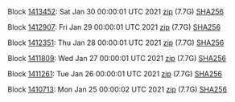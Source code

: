 Block [1413452](https://insight.dash.org/insight/block/000000000000000d6b63328d48f3b7f81ae1ecbece6df56ca80217a2231dbcf8): Sat Jan 30 00:00:01 UTC 2021 [zip](https://dash-bootstrap.ams3.digitaloceanspaces.com/mainnet/2021-01-30/bootstrap.dat.zip) (7.7G) [SHA256](https://dash-bootstrap.ams3.digitaloceanspaces.com/mainnet/2021-01-30/sha256.txt)

Block [1412907](https://insight.dash.org/insight/block/0000000000000016335d458c41773c52e6691210bdb52fefdda9583b7752d2cf): Fri Jan 29 00:00:01 UTC 2021 [zip](https://dash-bootstrap.ams3.digitaloceanspaces.com/mainnet/2021-01-29/bootstrap.dat.zip) (7.7G) [SHA256](https://dash-bootstrap.ams3.digitaloceanspaces.com/mainnet/2021-01-29/sha256.txt)

Block [1412351](https://insight.dash.org/insight/block/0000000000000007ab29f9fdca4e286f5723febb58bf7a338eba6dd21dd4ed5b): Thu Jan 28 00:00:01 UTC 2021 [zip](https://dash-bootstrap.ams3.digitaloceanspaces.com/mainnet/2021-01-28/bootstrap.dat.zip) (7.7G) [SHA256](https://dash-bootstrap.ams3.digitaloceanspaces.com/mainnet/2021-01-28/sha256.txt)

Block [1411809](https://insight.dash.org/insight/block/0000000000000007e0e66d0324001649c56d7b96fe1511a4d9d32f70322d9726): Wed Jan 27 00:00:01 UTC 2021 [zip](https://dash-bootstrap.ams3.digitaloceanspaces.com/mainnet/2021-01-27/bootstrap.dat.zip) (7.7G) [SHA256](https://dash-bootstrap.ams3.digitaloceanspaces.com/mainnet/2021-01-27/sha256.txt)

Block [1411261](https://insight.dash.org/insight/block/0000000000000016201c2db624f7d775f12f6cf65c5e6e98d1c0eb95e7924664): Tue Jan 26 00:00:01 UTC 2021 [zip](https://dash-bootstrap.ams3.digitaloceanspaces.com/mainnet/2021-01-26/bootstrap.dat.zip) (7.7G) [SHA256](https://dash-bootstrap.ams3.digitaloceanspaces.com/mainnet/2021-01-26/sha256.txt)

Block [1410713](https://insight.dash.org/insight/block/000000000000000acd86ffb3e6abf12b6de4916d3b87e7914b8c44458724e626): Mon Jan 25 00:00:02 UTC 2021 [zip](https://dash-bootstrap.ams3.digitaloceanspaces.com/mainnet/2021-01-25/bootstrap.dat.zip) (7.7G) [SHA256](https://dash-bootstrap.ams3.digitaloceanspaces.com/mainnet/2021-01-25/sha256.txt)
